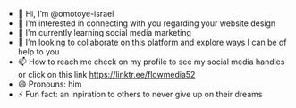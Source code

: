 - 👋 Hi, I’m @omotoye-israel
- 👀 I’m interested in connecting with you regarding your website design
- 🌱 I’m currently learning social media marketing
- 💞️ I’m looking to collaborate on this platform and explore ways I can be of help to you
- 📫 How to reach me check on my profile to see my social media handles or click on this link https://linktr.ee/flowmedia52
- 😄 Pronouns: him
- ⚡ Fun fact: an inpiration to others to never give up on their dreams

<!---
omotoye-israel/omotoye-israel is a ✨ special ✨ repository because its `README.md` (this file) appears on your GitHub profile.
You can click the Preview link to take a look at your changes.
--->
